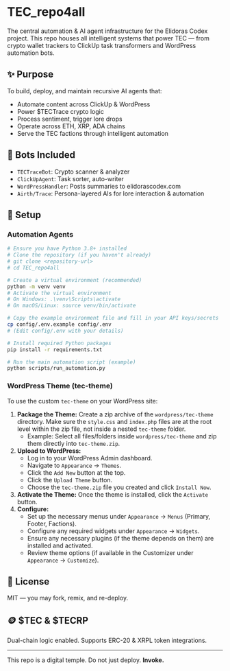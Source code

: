 # TEC_repo4all

The central automation & AI agent infrastructure for the Elidoras Codex project. This repo houses all intelligent systems that power TEC — from crypto wallet trackers to ClickUp task transformers and WordPress automation bots.

## ✨ Purpose

To build, deploy, and maintain recursive AI agents that:
- Automate content across ClickUp & WordPress
- Power $TECTrace crypto logic
- Process sentiment, trigger lore drops
- Operate across ETH, XRP, ADA chains
- Serve the TEC factions through intelligent automation

## 🤖 Bots Included

- `TECTraceBot`: Crypto scanner & analyzer
- `ClickUpAgent`: Task sorter, auto-writer
- `WordPressHandler`: Posts summaries to elidorascodex.com
- `Airth/Trace`: Persona-layered AIs for lore interaction & automation

## 🔐 Setup

### Automation Agents

```bash
# Ensure you have Python 3.8+ installed
# Clone the repository (if you haven't already)
# git clone <repository-url>
# cd TEC_repo4all

# Create a virtual environment (recommended)
python -m venv venv
# Activate the virtual environment
# On Windows: .\venv\Scripts\activate
# On macOS/Linux: source venv/bin/activate

# Copy the example environment file and fill in your API keys/secrets
cp config/.env.example config/.env 
# (Edit config/.env with your details)

# Install required Python packages
pip install -r requirements.txt

# Run the main automation script (example)
python scripts/run_automation.py 
```

### WordPress Theme (tec-theme)

To use the custom `tec-theme` on your WordPress site:

1.  **Package the Theme:** Create a zip archive of the `wordpress/tec-theme` directory. Make sure the `style.css` and `index.php` files are at the root level within the zip file, not inside a nested `tec-theme` folder.
    *   Example: Select all files/folders inside `wordpress/tec-theme` and zip them directly into `tec-theme.zip`.
2.  **Upload to WordPress:**
    *   Log in to your WordPress Admin dashboard.
    *   Navigate to `Appearance` -> `Themes`.
    *   Click the `Add New` button at the top.
    *   Click the `Upload Theme` button.
    *   Choose the `tec-theme.zip` file you created and click `Install Now`.
3.  **Activate the Theme:** Once the theme is installed, click the `Activate` button.
4.  **Configure:**
    *   Set up the necessary menus under `Appearance` -> `Menus` (Primary, Footer, Factions).
    *   Configure any required widgets under `Appearance` -> `Widgets`.
    *   Ensure any necessary plugins (if the theme depends on them) are installed and activated.
    *   Review theme options (if available in the Customizer under `Appearance` -> `Customize`).

## 🧠 License

MIT — you may fork, remix, and re-deploy.

## 🪙 $TEC & $TECRP

Dual-chain logic enabled. Supports ERC-20 & XRPL token integrations.

---

This repo is a digital temple.
Do not just deploy. **Invoke.**

